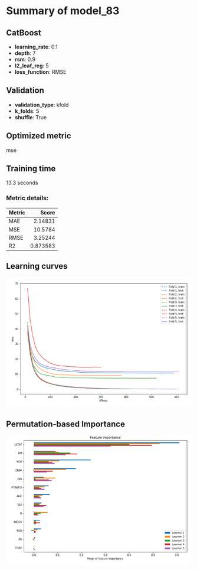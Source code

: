 # Summary of model_83

## CatBoost
- **learning_rate**: 0.1
- **depth**: 7
- **rsm**: 0.9
- **l2_leaf_reg**: 5
- **loss_function**: RMSE

## Validation
 - **validation_type**: kfold
 - **k_folds**: 5
 - **shuffle**: True

## Optimized metric
mse

## Training time

13.3 seconds

### Metric details:
| Metric   |     Score |
|:---------|----------:|
| MAE      |  2.14831  |
| MSE      | 10.5784   |
| RMSE     |  3.25244  |
| R2       |  0.873583 |



## Learning curves
![Learning curves](learning_curves.png)

## Permutation-based Importance
![Permutation-based Importance](permutation_importance.png)